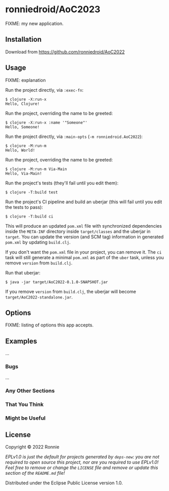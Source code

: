 # ronniedroid/AoC2023

FIXME: my new application.

## Installation

Download from https://github.com/ronniedroid/AoC2022

## Usage

FIXME: explanation

Run the project directly, via `:exec-fn`:

    $ clojure -X:run-x
    Hello, Clojure!

Run the project, overriding the name to be greeted:

    $ clojure -X:run-x :name '"Someone"'
    Hello, Someone!

Run the project directly, via `:main-opts` (`-m ronniedroid.AoC2022`):

    $ clojure -M:run-m
    Hello, World!

Run the project, overriding the name to be greeted:

    $ clojure -M:run-m Via-Main
    Hello, Via-Main!

Run the project's tests (they'll fail until you edit them):

    $ clojure -T:build test

Run the project's CI pipeline and build an uberjar (this will fail until you edit the tests to pass):

    $ clojure -T:build ci

This will produce an updated `pom.xml` file with synchronized dependencies inside the `META-INF`
directory inside `target/classes` and the uberjar in `target`. You can update the version (and SCM tag)
information in generated `pom.xml` by updating `build.clj`.

If you don't want the `pom.xml` file in your project, you can remove it. The `ci` task will
still generate a minimal `pom.xml` as part of the `uber` task, unless you remove `version`
from `build.clj`.

Run that uberjar:

    $ java -jar target/AoC2022-0.1.0-SNAPSHOT.jar

If you remove `version` from `build.clj`, the uberjar will become `target/AoC2022-standalone.jar`.

## Options

FIXME: listing of options this app accepts.

## Examples

...

### Bugs

...

### Any Other Sections
### That You Think
### Might be Useful

## License

Copyright © 2022 Ronnie

_EPLv1.0 is just the default for projects generated by `deps-new`: you are not_
_required to open source this project, nor are you required to use EPLv1.0!_
_Feel free to remove or change the `LICENSE` file and remove or update this_
_section of the `README.md` file!_

Distributed under the Eclipse Public License version 1.0.
